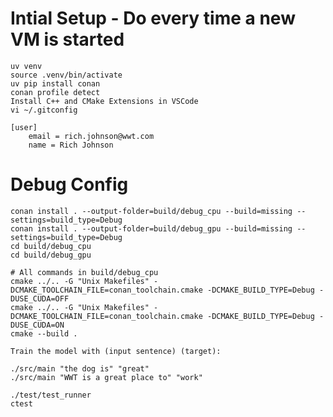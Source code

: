 # Intial Setup - Do every time a new VM is started

    uv venv
    source .venv/bin/activate
    uv pip install conan
    conan profile detect
    Install C++ and CMake Extensions in VSCode
    vi ~/.gitconfig

    [user]
        email = rich.johnson@wwt.com
        name = Rich Johnson


# Debug Config

    conan install . --output-folder=build/debug_cpu --build=missing --settings=build_type=Debug
    conan install . --output-folder=build/debug_gpu --build=missing --settings=build_type=Debug
    cd build/debug_cpu 
    cd build/debug_gpu 
    
    # All commands in build/debug_cpu
    cmake ../.. -G "Unix Makefiles" -DCMAKE_TOOLCHAIN_FILE=conan_toolchain.cmake -DCMAKE_BUILD_TYPE=Debug -DUSE_CUDA=OFF
    cmake ../.. -G "Unix Makefiles" -DCMAKE_TOOLCHAIN_FILE=conan_toolchain.cmake -DCMAKE_BUILD_TYPE=Debug -DUSE_CUDA=ON
    cmake --build .

    Train the model with (input sentence) (target):

    ./src/main "the dog is" "great"
    ./src/main "WWT is a great place to" "work"

    ./test/test_runner
    ctest
